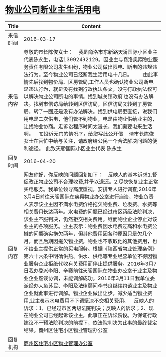 # <a href="http://www.shangluo.gov.cn/zmhd/ldxxxx.jsp?urltype=leadermail.LeaderMailContentUrl&wbtreeid=1112&leadermailid=3539">物业公司断业主生活用电</a>
|Title|Content|
|:---:|---|
|来信时间|2016-03-17|
|来信内容|尊敬的市长陈俊女士：    我是商洛市东新路天骄国际小区业主代表陈永生，电话13992492129。因业主与商洛奥翔物业服务责任有限公司发生纠纷，物业公司做出限电、断电的违规违法行为。至今物业公司已经断我生活用电十几日。        由此事情先后找到物价局、区房管局,工作人员也确认物业公司断电是违法行为，就是没有找到行政执法条文，没有行政执法权可以解决物业公司断电的事情。找到城关镇政府 也没有办法解决。找到市信访局给转到区信访局，区信访局又转到了房管局，转了一圈还是没有办法解决。找到供电局更直接，说我们用电是二次供电，他们管不到物业，电是由物业供给业主的，让找物业协商。走诉讼程序时间太漫长，我们需要电来生活啊。    在投诉无门的情况下，给您写此公开信， 请市长陈俊女士在百忙中给与关注，请政府给公民一个合法解决问题的便利途径。  此致天骄国际小区业主代表 陈永生|
|回复时间|2016-04-20|
|回复内容|网友你好，你反映的问题回复如下：    反映人的基本诉求1.督促改正物业公司不合理收费,并予以退还。2.尽快恢复业主正常买电服务。我单位领导高度重视，安排专人进行调查;2016年3月4日前往天骄国际在奥翔物业办公室进行座谈，物业负责人表示该业主因不满水电费价格拖欠物业费、垃圾费、水费等相关费用长达两年。水电费的问题已经过市区两级法院判决，该业主不服判决，仍然拒交相关费用。继而物业企业停止对该业主的各项服务。业主表示：物业费因水电费过高和水电费公摊的问题确实拖欠两年，但其他费用因各种原因只是欠几个月，而且后期因拖欠物业费，物业也不收取他的其他费用，也不给业主提供正常的买电服务。根据《陕西省物业管理条例》第六十六条中明确供热、供水、供电等专业经营单位不得因物业服务企业拒绝代收有关费用而停止提供服务。2016年3月7日我办委派李阳、辛赛前往天骄国际在物业办公室于业主及物业企业座谈协调，未能调解成功。2016年3月11日我单位委派经办人鱼苏民、李阳及法律顾问李书良继续约谈业主及物业企业就此事进行调解。物业企业做出让步，减少适当物业费用,业主表示水电费用不下调坚决不交相关费用。    反映人的诉求：1、已经过市区两级法院判决；反映人的诉求；2、现在物业公司已经起诉该业主，此事正在诉讼阶段。为保证行政建议不干预法院判决的前提下，依法院判决为此事的最终裁定结果。商州区住宅小区物业管理办公室|
|回复机构|<a href="../../categories/agencies/商州区住宅小区物业管理办公室.md">商州区住宅小区物业管理办公室</a>|
